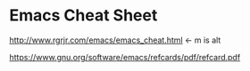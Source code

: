 # Emacs Cheat Sheet

http://www.rgrjr.com/emacs/emacs_cheat.html <- m is alt

https://www.gnu.org/software/emacs/refcards/pdf/refcard.pdf
